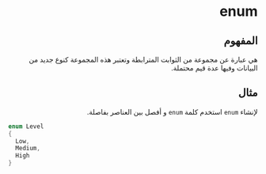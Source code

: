 <div dir="rtl">

# enum

## المفهوم 
هي عبارة عن مجموعة من الثوابت المترابطة وتعتبر هذه المجموعة كنوع جديد من البيانات وفيها عدة قيم محتملة.

## مثال 
لإنشاء `enum` استخدم كلمة `enum` و أفصل بين العناصر بفاصلة. 

</div>

```C#
enum Level 
{
  Low,
  Medium,
  High
}
```